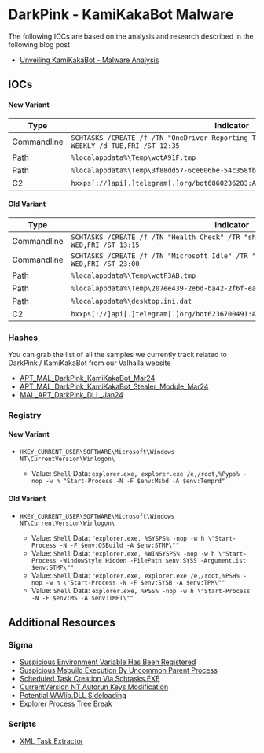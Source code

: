# DarkPink - KamiKakaBot Malware

The following IOCs are based on the analysis and research described in the following blog post

- [Unveiling KamiKakaBot - Malware Analysis](https://www.nextron-systems.com/2024/03/22/unveiling-kamikakabot-malware-analysis/)

## IOCs

#### New Variant

| Type | Indicator |
| ---- | ---- |
| Commandline | `SCHTASKS /CREATE /f /TN "OneDriver Reporting Task" /TR "shutdown /l /f" /SC WEEKLY /d TUE,FRI /ST 12:35` |
| Path | `%localappdata%\Temp\wctA91F.tmp` |
| Path | `%localappdata%\Temp\3f88dd57-6ce606be-54c358fb-c566587a.tmp` |
| C2 | `hxxps[://]api[.]telegram[.]org/bot6860236203:AAFrlFzcLuyXU4HxKisFUhvhwKucyL4rDS0` |

#### Old Variant

| Type | Indicator |
| ---- | ---- |
| Commandline | `SCHTASKS /CREATE /f /TN "Health Check" /TR "shutdown /l /f" /SC WEEKLY /d WED,FRI /ST 13:15` |
| Commandline | `SCHTASKS /CREATE /f /TN "Microsoft Idle" /TR "shutdown /l /f" /SC WEEKLY /d WED,FRI /ST 23:00` |
| Path | `%localappdata%\Temp\wctF3AB.tmp` |
| Path | `%localappdata%\Temp\207ee439-2ebd-ba42-2f6f-ea02adb4a830.tmp` |
| Path | `%localappdata%\desktop.ini.dat` |
| C2 | `hxxps[://]api[.]telegram[.]org/bot6236700491:AAEcSXSg2mYbr8ydVVlOaJXJloWVRzoMwdM` |

### Hashes

You can grab the list of all the samples we currently track related to DarkPink / KamiKakaBot from our Valhalla website

- [APT_MAL_DarkPink_KamiKakaBot_Mar24](https://valhalla.nextron-systems.com/info/rule/APT_MAL_DarkPink_KamiKakaBot_Mar24)
- [APT_MAL_DarkPink_KamiKakaBot_Stealer_Module_Mar24](https://valhalla.nextron-systems.com/info/rule/APT_MAL_DarkPink_KamiKakaBot_Stealer_Module_Mar24)
- [MAL_APT_DarkPink_DLL_Jan24](https://valhalla.nextron-systems.com/info/rule/MAL_APT_DarkPink_DLL_Jan24)

### Registry 

#### New Variant

- `HKEY_CURRENT_USER\SOFTWARE\Microsoft\Windows NT\CurrentVersion\Winlogon\`

    - Value: `Shell` Data: `explorer.exe, explorer.exe /e,/root,%Pyps% -nop -w h "Start-Process -N -F $env:Msbd -A $env:Temprd"`

#### Old Variant

- `HKEY_CURRENT_USER\SOFTWARE\Microsoft\Windows NT\CurrentVersion\Winlogon\`

    - Value: `Shell` Data: `"explorer.exe, %SYSPS% -nop -w h \"Start-Process -N -F $env:OSBuild -A $env:STMP\""`
    - Value: `Shell` Data: `"explorer.exe, %WINSYSPS% -nop -w h \"Start-Process -WindowStyle Hidden -FilePath $env:SYSS -ArgumentList $env:STMP\""`
    - Value: `Shell` Data: `"explorer.exe, explorer.exe /e,/root,%PSH% -nop -w h \"Start-Process -N -F $env:SYSB -A $env:TPM\""`
    - Value: `Shell` Data: `explorer.exe, %PSS% -nop -w h \"Start-Process -N -F $env:MS -A $env:TMPT\""`

## Additional Resources

### Sigma

- [Suspicious Environment Variable Has Been Registered](https://github.com/SigmaHQ/sigma/blob/961932ee3fa9751c8f91599b70ede33bc72d90eb/rules/windows/registry/registry_set/registry_set_suspicious_env_variables.yml)
- [Suspicious Msbuild Execution By Uncommon Parent Process](https://github.com/SigmaHQ/sigma/blob/961932ee3fa9751c8f91599b70ede33bc72d90eb/rules/windows/process_creation/proc_creation_win_msbuild_susp_parent_process.yml)
- [Scheduled Task Creation Via Schtasks.EXE](https://github.com/SigmaHQ/sigma/blob/961932ee3fa9751c8f91599b70ede33bc72d90eb/rules/windows/process_creation/proc_creation_win_schtasks_creation.yml)
- [CurrentVersion NT Autorun Keys Modification](https://github.com/SigmaHQ/sigma/blob/961932ee3fa9751c8f91599b70ede33bc72d90eb/rules/windows/registry/registry_set/registry_set_asep_reg_keys_modification_currentversion_nt.yml)
- [Potential WWlib.DLL Sideloading](https://github.com/SigmaHQ/sigma/blob/961932ee3fa9751c8f91599b70ede33bc72d90eb/rules/windows/image_load/image_load_side_load_wwlib.yml)
- [Explorer Process Tree Break](https://github.com/SigmaHQ/sigma/blob/961932ee3fa9751c8f91599b70ede33bc72d90eb/rules/windows/process_creation/proc_creation_win_explorer_break_process_tree.yml)

### Scripts

- [XML Task Extractor](./scripts/XML-Task-Extractor.py)
